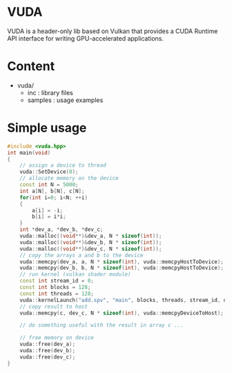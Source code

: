 # VUDA

VUDA is a header-only lib based on Vulkan that provides a CUDA Runtime API interface for writing GPU-accelerated applications.

# Content

* vuda/
    * inc     : library files
    * samples : usage examples

# Simple usage

```c++
#include <vuda.hpp>
int main(void)
{
    // assign a device to thread
    vuda::SetDevice(0);
    // allocate memory on the device
    const int N = 5000;
    int a[N], b[N], c[N];
    for(int i=0; i<N; ++i)
    {
        a[i] = -i;
        b[i] = i*i;
    }
    int *dev_a, *dev_b, *dev_c;
    vuda::malloc((void**)&dev_a, N * sizeof(int));
    vuda::malloc((void**)&dev_b, N * sizeof(int));
    vuda::malloc((void**)&dev_c, N * sizeof(int));
    // copy the arrays a and b to the device
    vuda::memcpy(dev_a, a, N * sizeof(int), vuda::memcpyHostToDevice);
    vuda::memcpy(dev_b, b, N * sizeof(int), vuda::memcpyHostToDevice);
    // run kernel (vulkan shader module)
    const int stream_id = 0;
    const int blocks = 128;
    const int threads = 128;
    vuda::kernelLaunch("add.spv", "main", blocks, threads, stream_id, dev_a, dev_b, dev_c, N);
    // copy result to host
    vuda::memcpy(c, dev_c, N * sizeof(int), vuda::memcpyDeviceToHost);

    // do something useful with the result in array c ...

    // free memory on device
    vuda::free(dev_a);
    vuda::free(dev_b);
    vuda::free(dev_c);
}
```